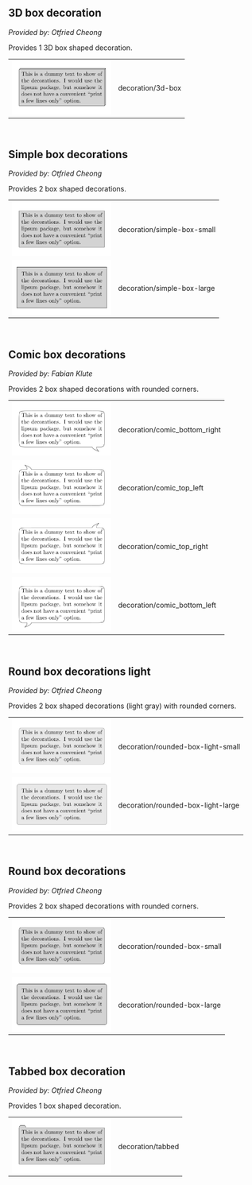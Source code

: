 ## 3D box decoration
*Provided by: Otfried Cheong*

Provides 1 3D box shaped decoration.

<table>
<tr>
<td valign="middle"><img src="https://github.com/loizuf/ipe_collection/blob/assets/decorations/decoration3d-box.svg" width="200"></td>
<td valign="middle">decoration/3d-box</td>
</tr>
</table>
<br />

## Simple box decorations
*Provided by: Otfried Cheong*

Provides 2 box shaped decorations.

<table>
<tr>
<td valign="middle"><img src="https://github.com/loizuf/ipe_collection/blob/assets/decorations/decorationsimple-box-small.svg" width="200"></td>
<td valign="middle">decoration/simple-box-small</td>
</tr>
<tr>
<td valign="middle"><img src="https://github.com/loizuf/ipe_collection/blob/assets/decorations/decorationsimple-box-large.svg" width="200"></td>
<td valign="middle">decoration/simple-box-large</td>
</tr>
</table>
<br />

## Comic box decorations
*Provided by: Fabian Klute*

Provides 2 box shaped decorations with rounded corners.

<table>
<tr>
<td valign="middle"><img src="https://github.com/loizuf/ipe_collection/blob/assets/decorations/decorationcomic_bottom_right.svg" width="200"></td>
<td valign="middle">decoration/comic_bottom_right</td>
</tr>
<tr>
<td valign="middle"><img src="https://github.com/loizuf/ipe_collection/blob/assets/decorations/decorationcomic_top_left.svg" width="200"></td>
<td valign="middle">decoration/comic_top_left</td>
</tr>
<tr>
<td valign="middle"><img src="https://github.com/loizuf/ipe_collection/blob/assets/decorations/decorationcomic_top_right.svg" width="200"></td>
<td valign="middle">decoration/comic_top_right</td>
</tr>
<tr>
<td valign="middle"><img src="https://github.com/loizuf/ipe_collection/blob/assets/decorations/decorationcomic_bottom_left.svg" width="200"></td>
<td valign="middle">decoration/comic_bottom_left</td>
</tr>
</table>
<br />

## Round box decorations light
*Provided by: Otfried Cheong*

Provides 2 box shaped decorations (light gray) with rounded corners.

<table>
<tr>
<td valign="middle"><img src="https://github.com/loizuf/ipe_collection/blob/assets/decorations/decorationrounded-box-light-small.svg" width="200"></td>
<td valign="middle">decoration/rounded-box-light-small</td>
</tr>
<tr>
<td valign="middle"><img src="https://github.com/loizuf/ipe_collection/blob/assets/decorations/decorationrounded-box-light-large.svg" width="200"></td>
<td valign="middle">decoration/rounded-box-light-large</td>
</tr>
</table>
<br />

## Round box decorations
*Provided by: Otfried Cheong*

Provides 2 box shaped decorations with rounded corners.

<table>
<tr>
<td valign="middle"><img src="https://github.com/loizuf/ipe_collection/blob/assets/decorations/decorationrounded-box-small.svg" width="200"></td>
<td valign="middle">decoration/rounded-box-small</td>
</tr>
<tr>
<td valign="middle"><img src="https://github.com/loizuf/ipe_collection/blob/assets/decorations/decorationrounded-box-large.svg" width="200"></td>
<td valign="middle">decoration/rounded-box-large</td>
</tr>
</table>
<br />

## Tabbed box decoration
*Provided by: Otfried Cheong*

Provides 1 box shaped decoration.

<table>
<tr>
<td valign="middle"><img src="https://github.com/loizuf/ipe_collection/blob/assets/decorations/decorationtabbed.svg" width="200"></td>
<td valign="middle">decoration/tabbed</td>
</tr>
</table>
<br />

